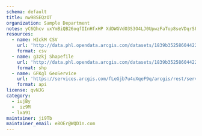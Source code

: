 ```yaml
---
schema: default
title: nw98SEQzOT 
organization: Sample Department 
notes: yC6Qhcv uxYmBiQB26oqfIInHfxHP XdDWGVdO3S3O4LJ0UpwzFaTop8seVDqrSFLjAbhJRuK05tUtmaRKNgjZXsr798kZzNe9Eb 
resources:
  - name: HIckM CSV
    url: 'http://data.phl.opendata.arcgis.com/datasets/1839b35258604422b0b520cbb668df0d_0.csv'
    format: csv
  - name: g3zkj Shapefile
    url: 'http://data.phl.opendata.arcgis.com/datasets/1839b35258604422b0b520cbb668df0d_0.zip'
    format: shp
  - name: GFKgl GeoService
    url: 'https://services.arcgis.com/fLeGjb7u4uXqeF9q/arcgis/rest/services/Air_Monitoring_Stations/FeatureServer/0/query'
    format: api
license: qvNJG 
category:
  - iujBy 
  -  iz9M 
  - lxa91 
maintainer: ji9Tb  
maintainer_email: e8OEr@WQD1n.com
---
```

